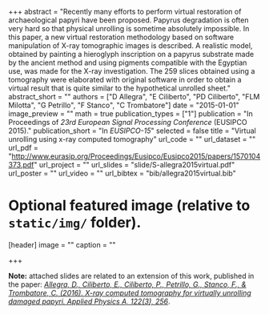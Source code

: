 +++
abstract = "Recently many efforts to perform virtual restoration of archaeological papyri have been proposed. Papyrus degradation is often very hard so that physical unrolling is sometime absolutely impossible. In this paper, a new virtual restoration methodology based on software manipulation of X-ray tomographic images is described. A realistic model, obtained by painting a hieroglyph inscription on a papyrus substrate made by the ancient method and using pigments compatible with the Egyptian use, was made for the X-ray investigation. The 259 slices obtained using a tomography were elaborated with original software in order to obtain a virtual result that is quite similar to the hypothetical unrolled sheet."
abstract_short = ""
authors = ["D Allegra", "E Ciliberto", "PD Ciliberto", "FLM Milotta", "G Petrillo", "F Stanco", "C Trombatore"]
date = "2015-01-01"
image_preview = ""
math = true
publication_types = ["1"]
publication = "In Proceedings of *23rd European Signal Processing Conference* (EUSIPCO 2015)."
publication_short = "In *EUSIPCO-15*"
selected = false
title = "Virtual unrolling using x-ray computed tomography"
url_code = ""
url_dataset = ""
url_pdf = "http://www.eurasip.org/Proceedings/Eusipco/Eusipco2015/papers/1570104373.pdf"
url_project = ""
url_slides = "slide/S-allegra2015virtual.pdf"
url_poster = ""
url_video = ""
url_bibtex = "bib/allegra2015virtual.bib"

# Optional featured image (relative to `static/img/` folder).
[header]
image = ""
caption = ""

+++

**Note:** attached slides are related to an extension of this work, published in the paper: [*Allegra, D., Ciliberto, E., Ciliberto, P., Petrillo, G., Stanco, F., & Trombatore, C. (2016). X-ray computed tomography for virtually unrolling damaged papyri. Applied Physics A, 122(3), 256*](https://www.researchgate.net/publication/297592180_X-ray_computed_tomography_for_virtually_unrolling_damaged_papyri).